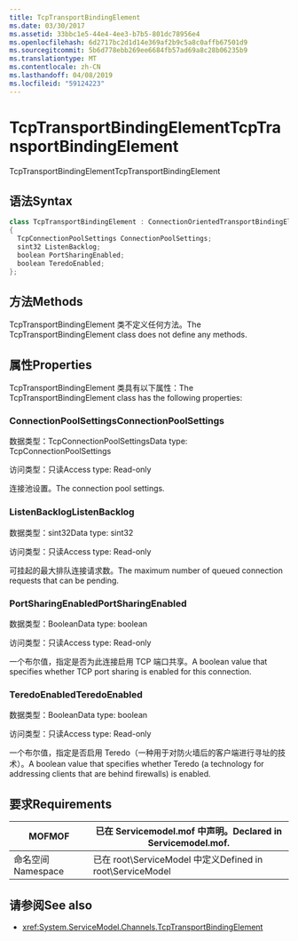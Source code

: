 ```yaml
---
title: TcpTransportBindingElement
ms.date: 03/30/2017
ms.assetid: 33bbc1e5-44e4-4ee3-b7b5-801dc78956e4
ms.openlocfilehash: 6d2717bc2d1d14e369af2b9c5a8c0affb67501d9
ms.sourcegitcommit: 5b6d778ebb269ee6684fb57ad69a8c28b06235b9
ms.translationtype: MT
ms.contentlocale: zh-CN
ms.lasthandoff: 04/08/2019
ms.locfileid: "59124223"
---
```

# <a name="tcptransportbindingelement"></a><span data-ttu-id="e0ec4-102">TcpTransportBindingElement</span><span class="sxs-lookup"><span data-stu-id="e0ec4-102">TcpTransportBindingElement</span></span>
<span data-ttu-id="e0ec4-103">TcpTransportBindingElement</span><span class="sxs-lookup"><span data-stu-id="e0ec4-103">TcpTransportBindingElement</span></span>  
  
## <a name="syntax"></a><span data-ttu-id="e0ec4-104">语法</span><span class="sxs-lookup"><span data-stu-id="e0ec4-104">Syntax</span></span>  
  
```csharp
class TcpTransportBindingElement : ConnectionOrientedTransportBindingElement  
{  
  TcpConnectionPoolSettings ConnectionPoolSettings;  
  sint32 ListenBacklog;  
  boolean PortSharingEnabled;  
  boolean TeredoEnabled;  
};  
```  
  
## <a name="methods"></a><span data-ttu-id="e0ec4-105">方法</span><span class="sxs-lookup"><span data-stu-id="e0ec4-105">Methods</span></span>  
 <span data-ttu-id="e0ec4-106">TcpTransportBindingElement 类不定义任何方法。</span><span class="sxs-lookup"><span data-stu-id="e0ec4-106">The TcpTransportBindingElement class does not define any methods.</span></span>  
  
## <a name="properties"></a><span data-ttu-id="e0ec4-107">属性</span><span class="sxs-lookup"><span data-stu-id="e0ec4-107">Properties</span></span>  
 <span data-ttu-id="e0ec4-108">TcpTransportBindingElement 类具有以下属性：</span><span class="sxs-lookup"><span data-stu-id="e0ec4-108">The TcpTransportBindingElement class has the following properties:</span></span>  
  
### <a name="connectionpoolsettings"></a><span data-ttu-id="e0ec4-109">ConnectionPoolSettings</span><span class="sxs-lookup"><span data-stu-id="e0ec4-109">ConnectionPoolSettings</span></span>  
 <span data-ttu-id="e0ec4-110">数据类型：TcpConnectionPoolSettings</span><span class="sxs-lookup"><span data-stu-id="e0ec4-110">Data type: TcpConnectionPoolSettings</span></span>  
  
 <span data-ttu-id="e0ec4-111">访问类型：只读</span><span class="sxs-lookup"><span data-stu-id="e0ec4-111">Access type: Read-only</span></span>  
  
 <span data-ttu-id="e0ec4-112">连接池设置。</span><span class="sxs-lookup"><span data-stu-id="e0ec4-112">The connection pool settings.</span></span>  
  
### <a name="listenbacklog"></a><span data-ttu-id="e0ec4-113">ListenBacklog</span><span class="sxs-lookup"><span data-stu-id="e0ec4-113">ListenBacklog</span></span>  
 <span data-ttu-id="e0ec4-114">数据类型：sint32</span><span class="sxs-lookup"><span data-stu-id="e0ec4-114">Data type: sint32</span></span>  
  
 <span data-ttu-id="e0ec4-115">访问类型：只读</span><span class="sxs-lookup"><span data-stu-id="e0ec4-115">Access type: Read-only</span></span>  
  
 <span data-ttu-id="e0ec4-116">可挂起的最大排队连接请求数。</span><span class="sxs-lookup"><span data-stu-id="e0ec4-116">The maximum number of queued connection requests that can be pending.</span></span>  
  
### <a name="portsharingenabled"></a><span data-ttu-id="e0ec4-117">PortSharingEnabled</span><span class="sxs-lookup"><span data-stu-id="e0ec4-117">PortSharingEnabled</span></span>  
 <span data-ttu-id="e0ec4-118">数据类型：Boolean</span><span class="sxs-lookup"><span data-stu-id="e0ec4-118">Data type: boolean</span></span>  
  
 <span data-ttu-id="e0ec4-119">访问类型：只读</span><span class="sxs-lookup"><span data-stu-id="e0ec4-119">Access type: Read-only</span></span>  
  
 <span data-ttu-id="e0ec4-120">一个布尔值，指定是否为此连接启用 TCP 端口共享。</span><span class="sxs-lookup"><span data-stu-id="e0ec4-120">A boolean value that specifies whether TCP port sharing is enabled for this connection.</span></span>  
  
### <a name="teredoenabled"></a><span data-ttu-id="e0ec4-121">TeredoEnabled</span><span class="sxs-lookup"><span data-stu-id="e0ec4-121">TeredoEnabled</span></span>  
 <span data-ttu-id="e0ec4-122">数据类型：Boolean</span><span class="sxs-lookup"><span data-stu-id="e0ec4-122">Data type: boolean</span></span>  
  
 <span data-ttu-id="e0ec4-123">访问类型：只读</span><span class="sxs-lookup"><span data-stu-id="e0ec4-123">Access type: Read-only</span></span>  
  
 <span data-ttu-id="e0ec4-124">一个布尔值，指定是否启用 Teredo（一种用于对防火墙后的客户端进行寻址的技术）。</span><span class="sxs-lookup"><span data-stu-id="e0ec4-124">A boolean value that specifies whether Teredo (a technology for addressing clients that are behind firewalls) is enabled.</span></span>  
  
## <a name="requirements"></a><span data-ttu-id="e0ec4-125">要求</span><span class="sxs-lookup"><span data-stu-id="e0ec4-125">Requirements</span></span>  
  
|<span data-ttu-id="e0ec4-126">MOF</span><span class="sxs-lookup"><span data-stu-id="e0ec4-126">MOF</span></span>|<span data-ttu-id="e0ec4-127">已在 Servicemodel.mof 中声明。</span><span class="sxs-lookup"><span data-stu-id="e0ec4-127">Declared in Servicemodel.mof.</span></span>|  
|---------|-----------------------------------|  
|<span data-ttu-id="e0ec4-128">命名空间</span><span class="sxs-lookup"><span data-stu-id="e0ec4-128">Namespace</span></span>|<span data-ttu-id="e0ec4-129">已在 root\ServiceModel 中定义</span><span class="sxs-lookup"><span data-stu-id="e0ec4-129">Defined in root\ServiceModel</span></span>|  
  
## <a name="see-also"></a><span data-ttu-id="e0ec4-130">请参阅</span><span class="sxs-lookup"><span data-stu-id="e0ec4-130">See also</span></span>

- <xref:System.ServiceModel.Channels.TcpTransportBindingElement>
